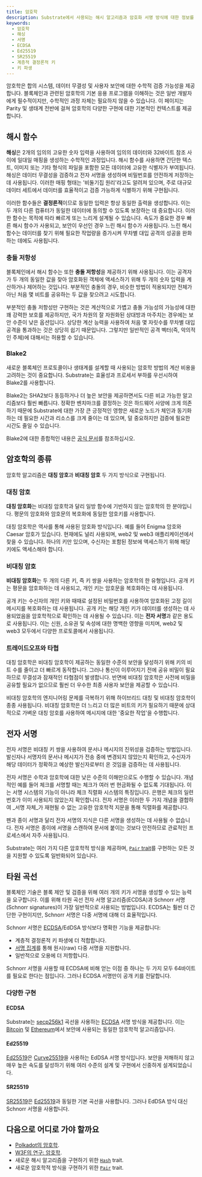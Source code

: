 ```yaml
---
title: 암호학
description: Substrate에서 사용되는 해시 알고리즘과 암호화 서명 방식에 대한 정보를 요약합니다.
keywords:
  - 암호학
  - 해싱
  - 서명
  - ECDSA
  - Ed25519
  - SR25519
  - 계층적 결정론적 키
  - 키 파생
---
```


암호학은 합의 시스템, 데이터 무결성 및 사용자 보안에 대한 수학적 검증 가능성을 제공합니다. 블록체인과 관련된 암호학의 기본 응용 프로그램을 이해하는 것은 일반 개발자에게 필수적이지만, 수학적인 과정 자체는 필요하지 않을 수 있습니다. 이 페이지는 Parity 및 생태계 전반에 걸쳐 암호학의 다양한 구현에 대한 기본적인 컨텍스트를 제공합니다.

## 해시 함수

**해싱**은 2개의 임의의 고유한 숫자 입력을 사용하여 임의의 데이터와 32바이트 참조 사이에 일대일 매핑을 생성하는 수학적인 과정입니다. 해시 함수를 사용하면 간단한 텍스트, 이미지 또는 기타 형식의 파일을 포함한 모든 데이터에 고유한 식별자가 부여됩니다. 해싱은 데이터 무결성을 검증하고 전자 서명을 생성하며 비밀번호를 안전하게 저장하는 데 사용됩니다. 이러한 매핑 형태는 '비둘기집 원리'라고도 알려져 있으며, 주로 대규모 데이터 세트에서 데이터를 효율적이고 검증 가능하게 식별하기 위해 구현됩니다.

이러한 함수들은 **결정론적**이므로 동일한 입력은 항상 동일한 출력을 생성합니다. 이는 두 개의 다른 컴퓨터가 동일한 데이터에 동의할 수 있도록 보장하는 데 중요합니다. 이러한 함수는 목적에 따라 빠르게 또는 느리게 설계될 수 있습니다. 속도가 중요한 경우 빠른 해시 함수가 사용되고, 보안이 우선인 경우 느린 해시 함수가 사용됩니다. 느린 해시 함수는 데이터를 찾기 위해 필요한 작업량을 증가시켜 무차별 대입 공격의 성공을 완화하는 데에도 사용됩니다.

### 충돌 저항성

블록체인에서 해시 함수는 또한 **충돌 저항성**을 제공하기 위해 사용됩니다. 이는 공격자가 두 개의 동일한 값을 찾아 암호화된 객체에 액세스하기 위해 두 개의 숫자 입력을 계산하거나 제어하는 것입니다. 부분적인 충돌의 경우, 비슷한 방법이 적용되지만 전체가 아닌 처음 몇 비트를 공유하는 두 값을 찾으려고 시도합니다.

부분적인 충돌 저항성만 구현하는 것은 계산적으로 가볍고 충돌 가능성의 가능성에 대한 꽤 강력한 보호를 제공하지만, 국가 차원의 잘 자원화된 상대방과 마주치는 경우에는 보안 수준이 낮은 옵션입니다. 상당한 계산 능력을 사용하여 처음 몇 자릿수를 무차별 대입 공격을 통과하는 것은 상당히 쉽기 때문입니다. 그렇지만 일반적인 공격 벡터(즉, 악의적인 주체)에 대해서는 허용할 수 있습니다.

### Blake2

새로운 블록체인 프로토콜이나 생태계를 설계할 때 사용되는 암호학 방법의 계산 비용을 고려하는 것이 중요합니다. Substrate는 효율성과 프로세서 부하를 우선시하여 Blake2를 사용합니다.

Blake2는 SHA2보다 동등하거나 더 높은 보안을 제공하면서도 다른 비교 가능한 알고리즘보다 훨씬 빠릅니다. 정확한 벤치마크를 결정하는 것은 하드웨어 사양에 크게 의존하기 때문에 Substrate에 대한 가장 큰 긍정적인 영향은 새로운 노드가 체인과 동기화하는 데 필요한 시간과 리소스를 크게 줄이는 데 있으며, 덜 중요하지만 검증에 필요한 시간도 줄일 수 있습니다.

Blake2에 대한 종합적인 내용은 [공식 문서](https://www.blake2.net/blake2.pdf)를 참조하십시오.

## 암호학의 종류

암호학 알고리즘은 **대칭 암호**과 **비대칭 암호** 두 가지 방식으로 구현됩니다.

### 대칭 암호

**대칭 암호화**는 비대칭 암호학과 달리 일방 함수에 기반하지 않는 암호학의 한 분야입니다. 평문의 암호화와 암호문의 복호화에 동일한 암호키를 사용합니다.

대칭 암호학은 역사를 통해 사용된 암호화 방식입니다. 예를 들어 Enigma 암호와 Caesar 암호가 있습니다. 현재에도 널리 사용되며, web2 및 web3 애플리케이션에서 찾을 수 있습니다. 하나의 키만 있으며, 수신자는 포함된 정보에 액세스하기 위해 해당 키에도 액세스해야 합니다.

### 비대칭 암호

**비대칭 암호화**는 두 개의 다른 키, 즉 키 쌍을 사용하는 암호학의 한 유형입니다. 공개 키는 평문을 암호화하는 데 사용되고, 개인 키는 암호문을 복호화하는 데 사용됩니다.

공개 키는 수신자의 개인 키와 때때로 설정된 비밀번호를 사용하여 암호화된 고정 길이 메시지를 복호화하는 데 사용됩니다. 공개 키는 해당 개인 키가 데이터를 생성하는 데 사용되었음을 암호학적으로 확인하는 데 사용될 수 있습니다. 이는 **전자 서명**과 같은 용도로 사용됩니다. 이는 신원, 소유권 및 속성에 대한 명백한 영향을 미치며, web2 및 web3 모두에서 다양한 프로토콜에서 사용됩니다.

### 트레이드오프와 타협

대칭 암호학은 비대칭 암호학이 제공하는 동일한 수준의 보안을 달성하기 위해 키의 비트 수를 줄이고 더 빠르게 동작합니다. 그러나 통신이 이루어지기 전에 공유 비밀이 필요하므로 무결성과 잠재적인 타협점이 발생합니다. 반면에 비대칭 암호학은 사전에 비밀을 공유할 필요가 없으므로 훨씬 더 우수한 최종 사용자 보안을 제공할 수 있습니다.

비대칭 암호학의 엔지니어링 문제를 극복하기 위해 하이브리드 대칭 및 비대칭 암호학이 종종 사용됩니다. 비대칭 암호학은 더 느리고 더 많은 비트의 키가 필요하기 때문에 상대적으로 가벼운 대칭 암호를 사용하여 메시지에 대한 '중요한 작업'을 수행합니다.

## 전자 서명

전자 서명은 비대칭 키 쌍을 사용하여 문서나 메시지의 진위성을 검증하는 방법입니다. 발신자나 서명자의 문서나 메시지가 전송 중에 변경되지 않았는지 확인하고, 수신자가 해당 데이터가 정확하고 예상한 발신자로부터 온 것임을 검증하는 데 사용됩니다.

전자 서명은 수학과 암호학에 대한 낮은 수준의 이해만으로도 수행할 수 있습니다. 개념적인 예를 들어 체크를 서명할 때는 체크가 여러 번 현금화될 수 없도록 기대됩니다. 이는 서명 시스템의 기능이 아니라 체크 직렬화 시스템의 특징입니다. 은행은 체크의 일련번호가 이미 사용되지 않았는지 확인합니다. 전자 서명은 이러한 두 가지 개념을 결합하여 _서명 자체_가 재현될 수 없는 고유한 암호학적 지문을 통해 직렬화를 제공합니다.

펜과 종이 서명과 달리 전자 서명의 지식은 다른 서명을 생성하는 데 사용될 수 없습니다. 전자 서명은 종이에 서명을 스캔하여 문서에 붙이는 것보다 안전하므로 관료적인 프로세스에서 자주 사용됩니다.

Substrate는 여러 가지 다른 암호학적 방식을 제공하며, [`Pair` trait](https://paritytech.github.io/substrate/master/sp_core/crypto/trait.Pair.html)를 구현하는 모든 것을 지원할 수 있도록 일반화되어 있습니다.

## 타원 곡선

블록체인 기술은 블록 제안 및 검증을 위해 여러 개의 키가 서명을 생성할 수 있는 능력을 요구합니다. 이를 위해 타원 곡선 전자 서명 알고리즘(ECDSA)과 Schnorr 서명(Schnorr signatures)이 가장 일반적으로 사용되는 방법입니다. ECDSA는 훨씬 더 간단한 구현이지만, Schnorr 서명은 다중 서명에 대해 더 효율적입니다.

Schnorr 서명은 [ECDSA](#ecdsa)/EdDSA 방식보다 명확한 기능을 제공합니다:

- 계층적 결정론적 키 파생에 더 적합합니다.
- [서명 집계](https://bitcoincore.org/en/2017/03/23/schnorr-signature-aggregation/)를 통해 원시(raw) 다중 서명을 지원합니다.
- 일반적으로 오용에 더 저항합니다.

Schnorr 서명을 사용할 때 ECDSA에 비해 얻는 이점 중 하나는 두 가지 모두 64바이트를 필요로 한다는 점입니다. 그러나 ECDSA 서명만이 공개 키를 전달합니다.

### 다양한 구현

#### ECDSA

Substrate는 [secp256k1](https://en.bitcoin.it/wiki/Secp256k1) 곡선을 사용하는 [ECDSA](https://en.wikipedia.org/wiki/Elliptic_Curve_Digital_Signature_Algorithm) 서명 방식을 제공합니다. 이는 [Bitcoin](https://en.wikipedia.org/wiki/Bitcoin) 및 [Ethereum](https://en.wikipedia.org/wiki/Ethereum)에서 보안에 사용되는 동일한 암호학적 알고리즘입니다.

#### Ed25519

[Ed25519](https://en.wikipedia.org/wiki/EdDSA#Ed25519)은 [Curve25519](https://en.wikipedia.org/wiki/Curve25519)을 사용하는 EdDSA 서명 방식입니다.
보안을 저해하지 않고 매우 높은 속도를 달성하기 위해 여러 수준의 설계 및 구현에서 신중하게 설계되었습니다.

#### SR25519

[SR25519](https://research.web3.foundation/Polkadot/security/keys/accounts-more)은 [Ed25519](#ed25519)과 동일한 기본 곡선을 사용합니다.
그러나 EdDSA 방식 대신 Schnorr 서명을 사용합니다.

## 다음으로 어디로 가야 할까요

- [Polkadot의 암호학](https://wiki.polkadot.network/docs/en/learn-cryptography).
- [W3F의 연구: 암호학](https://research.web3.foundation/crypto).
- 새로운 해시 알고리즘을 구현하기 위한 [`Hash`](https://paritytech.github.io/substrate/master/sp_runtime/traits/trait.Hash.html) trait.
- 새로운 암호학적 방식을 구현하기 위한 [`Pair`](https://paritytech.github.io/substrate/master/sp_core/crypto/trait.Pair.html) trait.